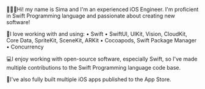 👩🏻‍💻Hi! my name is Sima and I'm an experienced iOS Engineer. I'm proficient in Swift Programming language and passionate about creating new software!

💛I love working with and using:
• Swift
• SwiftUI, UIKit, Vision, CloudKit, Core Data, SpriteKit, SceneKit, ARKit
• Cocoapods, Swift Package Manager
• Concurrency

💻I enjoy working with open-source software, especially Swift, so I've made multiple contributions to the Swift Programming language code base.

🧩I've also fully built multiple iOS apps published to the App Store.
